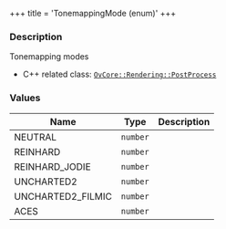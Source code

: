 +++
title = 'TonemappingMode (enum)'
+++

### Description
Tonemapping modes

- C++ related class: [`OvCore::Rendering::PostProcess`](https://github.com/Overload-Technologies/Overload/tree/main/Sources/Overload/OvCore/include/OvCore/Rendering/PostProcess/TonemappingEffect.h)

### Values
|Name|Type|Description|
|-|-|-|
|NEUTRAL|`number`||
|REINHARD|`number`||
|REINHARD_JODIE|`number`||
|UNCHARTED2|`number`||
|UNCHARTED2_FILMIC|`number`||
|ACES|`number`||
